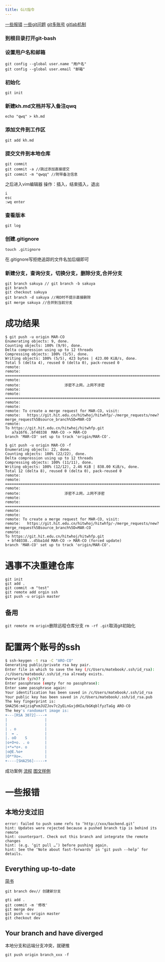 ```yaml
---
title: Git指令
---
```

[一些报错](https://zhuanlan.zhihu.com/p/435185713)
[一些git问题](https://zhuanlan.zhihu.com/p/423632361)
[git多账号](https://blog.csdn.net/weixin_42139800/article/details/122100628)
[gitlab机制](http://www.360doc.com/content/17/0811/18/46248428_678467141.shtml)
### 到根目录打开git-bash
### 设置用户名和邮箱
```
git config --global user.name "用户名"
git config --global user.email "邮箱"
```
### 初始化
```
git init
```
### 新建kh.md文档并写入备注qwq
```
echo "qwq" > kh.md
```
### 添加文件到工作区
```
git add kh.md
```
### 提交文件到本地仓库
```
git commit
git commit -a //跳过添加直接提交
git commit -m "qwqq" //附带备注信息
```
之后进入vim编辑器
操作：插入，结束插入，退出
```
i
esc
:wq enter
```
### 查看版本
```
git log
```
### 创建.gitignore
```
touch .gitignore
```
在.gitignore写拒绝追踪的文件名加后缀即可
### 新建分支，查询分支，切换分支，删除分支,合并分支
```
git branch sakuya // git branch -b sakuya
git branch
git checkout sakuya
git branch -d sakuya //用D时不提示直接删除
git merge sakuya //合并到当前分支
```
# 成功结果
```shell
$ git push -u origin MAR-CO
Enumerating objects: 9, done.
Counting objects: 100% (9/9), done.
Delta compression using up to 12 threads
Compressing objects: 100% (5/5), done.
Writing objects: 100% (5/5), 423 bytes | 423.00 KiB/s, done.
Total 5 (delta 4), reused 0 (delta 0), pack-reused 0
remote:
remote: ========================================================================
remote:
remote:                    涉密不上网，上网不涉密
remote:
remote: ========================================================================
remote:
remote:
remote: To create a merge request for MAR-CO, visit:
remote:   https://git.hit.edu.cn/hitwhoj/hitwhfp/-/merge_requests/new?merge_request%5Bsource_branch%5D=MAR-CO
remote:
To https://git.hit.edu.cn/hitwhoj/hitwhfp.git
   a7a16f6..bf40338  MAR-CO -> MAR-CO
branch 'MAR-CO' set up to track 'origin/MAR-CO'.

$ git push -u origin MAR-CO -f
Enumerating objects: 22, done.
Counting objects: 100% (22/22), done.
Delta compression using up to 12 threads
Compressing objects: 100% (11/11), done.
Writing objects: 100% (12/12), 2.46 KiB | 838.00 KiB/s, done.
Total 12 (delta 8), reused 0 (delta 0), pack-reused 0
remote:
remote: ========================================================================
remote:
remote:                    涉密不上网，上网不涉密
remote:
remote: ========================================================================
remote:
remote:
remote: To create a merge request for MAR-CO, visit:
remote:   https://git.hit.edu.cn/hitwhoj/hitwhfp/-/merge_requests/new?merge_request%5Bsource_branch%5D=MAR-CO
remote:
To https://git.hit.edu.cn/hitwhoj/hitwhfp.git
 + bf40338...d5ba1dd MAR-CO -> MAR-CO (forced update)
branch 'MAR-CO' set up to track 'origin/MAR-CO'.

```
# 遇事不决重建仓库
```
git init
git add .
git commit -m "test"
git remote add orgin ssh
git push -u origin master
```
## 备用
``git remote rm origin``删除远程仓库分支
``rm -rf .git``取消git初始化
# 配置两个账号的ssh
```bash
$ ssh-keygen -t rsa -C "ARO-CO"
Generating public/private rsa key pair.
Enter file in which to save the key (/c/Users/matebook/.ssh/id_rsa):
/c/Users/matebook/.ssh/id_rsa already exists.
Overwrite (y/n)? y
Enter passphrase (empty for no passphrase):
Enter same passphrase again:
Your identification has been saved in /c/Users/matebook/.ssh/id_rsa
Your public key has been saved in /c/Users/matebook/.ssh/id_rsa.pub
The key fingerprint is:
SHA256:m4jziqPxmJUZJov7c2yELnGxjdHIa/bGKqblfyzTaGg ARO-CO
The key's randomart image is:
+---[RSA 3072]----+
|                 |
|                 |
| . o             |
|  = .            |
|. oO    S        |
|o+O+o. . o       |
|+*=*o+. o        |
|o@E.%o+          |
|O**Xo=.          |
+----[SHA256]-----+

```
成功案例
[流程](https://zhuanlan.zhihu.com/p/423632361)
[图文样例](https://www.likecs.com/show-204219700.html#sc=400)
# 一些报错
## 本地分支过旧
```
error: failed to push some refs to ‘http://xxx/backend.git’
hint: Updates were rejected because a pushed branch tip is behind its remote
hint: counterpart. Check out this branch and integrate the remote changes
hint: (e.g. ‘git pull …’) before pushing again.
hint: See the ‘Note about fast-forwards’ in ‘git push --help’ for details.
```
## Everything up-to-date
[简书](https://www.jianshu.com/p/26f4dcfaea8e)
```
git branch dev// 创建新分支

gti add .
git commit -m '修改'
git merge dev
git push -u origin master
git checkout dev
```
## Your branch and have diverged
本地分支和远端分支冲突，就硬推
```
git push origin branch_xxx -f
```